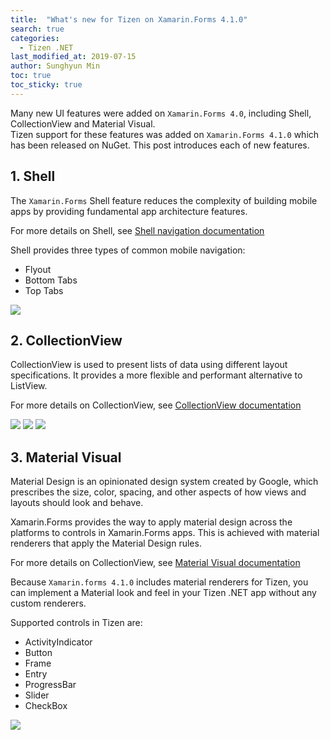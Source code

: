 ```yaml
---
title:  "What's new for Tizen on Xamarin.Forms 4.1.0"
search: true
categories:
  - Tizen .NET
last_modified_at: 2019-07-15
author: Sunghyun Min
toc: true
toc_sticky: true
---
```


Many new UI features were added on `Xamarin.Forms 4.0`, including Shell, CollectionView and Material Visual.<br/>
Tizen support for these features was added on `Xamarin.Forms 4.1.0` which has been released on NuGet.
This post introduces each of new features.

## 1. Shell
The `Xamarin.Forms` Shell feature reduces the complexity of building mobile apps by providing fundamental app architecture features.

For more details on Shell, see [Shell navigation documentation](https://docs.microsoft.com/en-us/xamarin/xamarin-forms/app-fundamentals/shell/introduction)

Shell provides three types of common mobile navigation:
 - Flyout
 - Bottom Tabs
 - Top Tabs

![][shell]
 
## 2. CollectionView
CollectionView is used to present lists of data using different layout specifications. It provides a more flexible and performant alternative to ListView.

For more details on CollectionView, see [CollectionView documentation](https://docs.microsoft.com/en-us/xamarin/xamarin-forms/user-interface/collectionview/)<br/>

![][collectionview1]
![][collectionview2]
![][collectionview3]

## 3. Material Visual

Material Design is an opinionated design system created by Google, which prescribes the size, color, spacing, and other aspects of how views and layouts should look and behave.

Xamarin.Forms provides the way to apply material design across the platforms to controls in Xamarin.Forms apps. This is achieved with material renderers that apply the Material Design rules.

For more details on CollectionView, see [Material Visual documentation](https://docs.microsoft.com/en-us/xamarin/xamarin-forms/user-interface/visual/material-visual)

Because `Xamarin.forms 4.1.0` includes material renderers for Tizen, you can implement a Material look and feel in your Tizen .NET app without any custom renderers.

Supported controls in Tizen are:
 - ActivityIndicator
 - Button
 - Frame
 - Entry
 - ProgressBar
 - Slider
 - CheckBox <br/>

![][visual]
 
[shell]: {{site.url}}{{site.baseurl}}/assets/images/posts/whats-new-for-tizen-on-forms-410/shell.gif
[collectionview1]: {{site.url}}{{site.baseurl}}/assets/images/posts/whats-new-for-tizen-on-forms-410/collectionView.gif
[collectionview2]: {{site.url}}{{site.baseurl}}/assets/images/posts/whats-new-for-tizen-on-forms-410/collectionView2.gif
[collectionview3]: {{site.url}}{{site.baseurl}}/assets/images/posts/whats-new-for-tizen-on-forms-410/collectionView3.gif
[visual]: {{site.url}}{{site.baseurl}}/assets/images/posts/whats-new-for-tizen-on-forms-410/visual.gif

